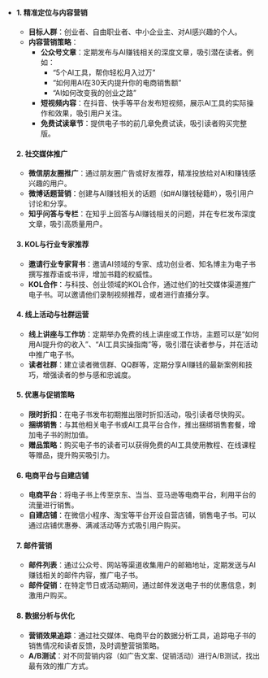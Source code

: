 - #### 1. **精准定位与内容营销**

  - **目标人群**：创业者、自由职业者、中小企业主、对AI感兴趣的个人。
  - **内容营销策略**：
    - **公众号文章**：定期发布与AI赚钱相关的深度文章，吸引潜在读者。例如：
      - “5个AI工具，帮你轻松月入过万”
      - “如何用AI在30天内提升你的电商销售额”
      - “AI如何改变我的创业之路”
    - **短视频内容**：在抖音、快手等平台发布短视频，展示AI工具的实际操作和效果，吸引用户关注。
    - **免费试读章节**：提供电子书的前几章免费试读，吸引读者购买完整版。

  #### 2. **社交媒体推广**

  - **微信朋友圈推广**：通过朋友圈广告或好友推荐，精准投放给对AI和赚钱感兴趣的用户。
  - **微博话题营销**：创建与AI赚钱相关的话题（如#AI赚钱秘籍#），吸引用户讨论和分享。
  - **知乎问答与专栏**：在知乎上回答与AI赚钱相关的问题，并在专栏发布深度文章，吸引高质量用户。

  #### 3. **KOL与行业专家推荐**

  - **邀请行业专家背书**：邀请AI领域的专家、成功创业者、知名博主为电子书撰写推荐语或书评，增加书籍的权威性。
  - **KOL合作**：与科技、创业领域的KOL合作，通过他们的社交媒体渠道推广电子书。可以邀请他们录制视频推荐，或者进行直播分享。

  #### 4. **线上活动与社群运营**

  - **线上讲座与工作坊**：定期举办免费的线上讲座或工作坊，主题可以是“如何用AI提升你的收入”、“AI工具实操指南”等，吸引潜在读者参与，并在活动中推广电子书。
  - **读者社群**：建立读者微信群、QQ群等，定期分享AI赚钱的最新案例和技巧，增强读者的参与感和忠诚度。

  #### 5. **优惠与促销策略**

  - **限时折扣**：在电子书发布初期推出限时折扣活动，吸引读者尽快购买。
  - **捆绑销售**：与其他相关电子书或AI工具平台合作，推出捆绑销售套餐，增加电子书的附加值。
  - **赠品策略**：购买电子书的读者可以获得免费的AI工具使用教程、在线课程等赠品，提升购买吸引力。

  #### 6. **电商平台与自建店铺**

  - **电商平台**：将电子书上传至京东、当当、亚马逊等电商平台，利用平台的流量进行销售。
  - **自建店铺**：在微信小程序、淘宝等平台开设自营店铺，销售电子书。可以通过店铺优惠券、满减活动等方式吸引用户购买。

  #### 7. **邮件营销**

  - **邮件列表**：通过公众号、网站等渠道收集用户的邮箱地址，定期发送与AI赚钱相关的邮件内容，推广电子书。
  - **邮件促销**：在特定节日或活动期间，通过邮件发送电子书的优惠信息，刺激用户购买。

  #### 8. **数据分析与优化**

  - **营销效果追踪**：通过社交媒体、电商平台的数据分析工具，追踪电子书的销售情况和读者反馈，及时调整营销策略。
  - **A/B测试**：对不同营销内容（如广告文案、促销活动）进行A/B测试，找出最有效的推广方式。